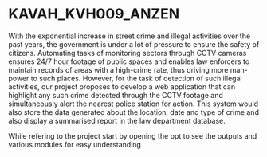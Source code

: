 # KAVAH_KVH009_ANZEN
With the exponential increase in street crime and illegal activities over the past years, the government is under a lot of pressure to ensure the safety of citizens. Automating tasks of monitoring sectors through CCTV cameras ensures 24/7 hour footage of public spaces and enables law enforcers to maintain records of areas with a high-crime rate, thus driving more man-power to such places. However, for the task of detection of such illegal activities, our project proposes to develop a web application that can highlight any such crime detected through the CCTV footage and simultaneously alert the nearest police station for action. This system would also store the data generated about the location, date and type of crime and also display a summarised report in the law department database.

While refering to the project start by opening the ppt to see the outputs and various modules for easy understanding
